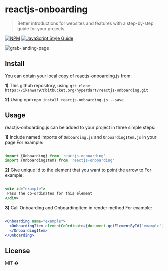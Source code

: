 # reactjs-onboarding

> Better introductions for websites and features with a step-by-step guide for your projects. 

[![NPM](https://img.shields.io/npm/v/reactjs-onboarding.svg)](https://www.npmjs.com/package/reactjs-onboarding) [![JavaScript Style Guide](https://img.shields.io/badge/code_style-standard-brightgreen.svg)](https://standardjs.com)


![grab-landing-page](https://media.giphy.com/media/dB6kToBHHTetyL6U7d/giphy.gif)

## Install

You can obtain your local copy of reactjs-onboarding.js from:

**1)** This github repository, using ```git clone https://ikanwar97@bitbucket.org/hyperdart/reactjs-onboarding.git```

**2)** Using npm ```npm install reactjs-onboarding.js --save```


## Usage


reactjs-onboarding.js can be added to your project in three simple steps:



**1)** Include named imports of `Onboarding.js` and `OnboardingItem.js` in your page
For example:

```jsx

import {Onboarding} from 'reactjs-onboarding'
import {OnboardingItem} from 'reactjs-onboarding'
```


**2)** Give unique Id to the element that you want to point the arrow to
For example:

```jsx

<div id="example">
 Pass the co-ordinates for this element
</div>
```

**3)** Call Onboarding and OnboardingItem in render method
For example:

```jsx

<Onboarding name="example">
  <OnboardingItem elementCoOrdinate={document.getElementById("example").getBoundingClientRect()}  message='This is the onborading message'>
  </OnboardingItem>
</Onboarding>
```


## License

MIT � [](https://github.com/)
